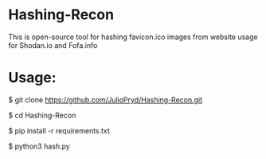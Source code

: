 # Hashing-Recon
This is open-source tool for hashing favicon.ico images from website usage for Shodan.io and Fofa.info 

# Usage: 
$ git clone https://github.com/JulioPryd/Hashing-Recon.git

$ cd Hashing-Recon

$ pip install -r requirements.txt

$ python3 hash.py
